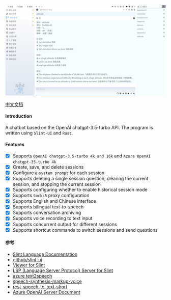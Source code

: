 ![screenshot](./screenshot/chatbox.png)

[中文文档](./README.zh-CN.md)

#### Introduction
A chatbot based on the OpenAI chatgpt-3.5-turbo API. The program is written using `Slint-UI` and `Rust`.

#### Features
- [x] Supports `OpenAI chatgpt-3.5-turbo 4k and 16k` and `Azure OpenAI chatgpt-35-turbo 4k`
- [x] Create, save, and delete sessions
- [x] Configure a `system prompt` for each session
- [x] Supports deleting a single session question, clearing the current session, and stopping the current session
- [x] Supports configuring whether to enable historical session mode
- [x] Supports `Socks5` proxy configuration
- [x] Supports English and Chinese interface
- [x] Supports bilingual text-to-speech
- [x] Supports conversation archiving
- [x] Supports voice recording to text input
- [x] Supports concurrent output for different sessions
- [x] Supports shortcut commands to switch sessions and send questions

#### 参考
- [Slint Language Documentation](https://slint-ui.com/releases/1.0.0/docs/slint/)
- [github/slint-ui](https://github.com/slint-ui/slint)
- [Viewer for Slint](https://github.com/slint-ui/slint/tree/master/tools/viewer)
- [LSP (Language Server Protocol) Server for Slint](https://github.com/slint-ui/slint/tree/master/tools/lsp)
- [azure text2speech](https://learn.microsoft.com/zh-cn/azure/cognitive-services/speech-service/text-to-speech)
- [speech-synthesis-markup-voice](https://learn.microsoft.com/zh-cn/azure/cognitive-services/speech-service/speech-synthesis-markup-voice)
- [rest-speech-to-text-short](https://learn.microsoft.com/zh-cn/azure/cognitive-services/speech-service/rest-speech-to-text-short)
- [Azure OpenAI Server Document](https://learn.microsoft.com/zh-cn/azure/cognitive-services/openai/)
